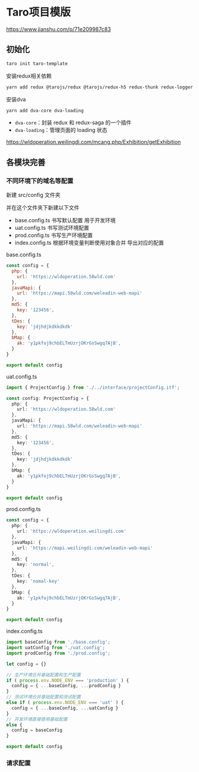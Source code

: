 # Taro项目模版

https://www.jianshu.com/p/71e209987c83

## 初始化

```sh
taro init taro-template
```

安装redux相关依赖

```bash
yarn add redux @tarojs/redux @tarojs/redux-h5 redux-thunk redux-logger
```

安装dva

```bash
yarn add dva-core dva-loading
```

- `dva-core`：封装 redux 和 redux-saga 的一个插件
- `dva-loading`：管理页面的 loading 状态

https://wldoperation.weilingdi.com/mcang.php/Exhibition/getExhibition

## 各模块完善

### 不同环境下的域名等配置

新建 src/config 文件夹

并在这个文件夹下新建以下文件 
- base.config.ts 书写默认配置 用于开发环境
- uat.config.ts 书写测试环境配置
- prod.config.ts 书写生产环境配置
- index.config.ts 根据环境变量判断使用对象合并 导出对应的配置

base.config.ts
```js
const config = {
  php: {
    url: 'https://wldoperation.58wld.com'
  },
  javaMapi: {
    url: 'https://mapi.58wld.com/weleadin-web-mapi'
  },
  md5: {
    key: '123456',
  },
  tDes: {
    key: 'jdjhdjkdkkdkdk'
  },
  bMap: {
    ak: 'y1pkfoj9chbELTmUzrjOKrGsSwgq7AjB',
  }
}

export default config
```

uat.config.ts
```ts
import { ProjectConfig } from './../interface/projectConfig.itf';

const config: ProjectConfig = {
  php: {
    url: 'https://wldoperation.58wld.com'
  },
  javaMapi: {
    url: 'https://mapi.58wld.com/weleadin-web-mapi'
  },
  md5: {
    key: '123456',
  },
  tDes: {
    key: 'jdjhdjkdkkdkdk'
  },
  bMap: {
    ak: 'y1pkfoj9chbELTmUzrjOKrGsSwgq7AjB',
  }
}

export default config

```

prod.config.ts
```ts
const config = {
  php: {
    url: 'https://wldoperation.weilingdi.com'
  },
  javaMapi: {
    url: 'https://mapi.weilingdi.com/weleadin-web-mapi'
  },
  md5: {
    key: 'normal',
  },
  tDes: {
    key: 'nomal-key'
  },
  bMap: {
    ak: 'y1pkfoj9chbELTmUzrjOKrGsSwgq7AjB',
  }
}

export default config

```

index.config.ts
```ts
import baseConfig from './base.config';
import uatConfig from './uat.config';
import prodConfig from './prod.config';

let config = {}

// 生产环境合并基础配置和生产配置
if ( process.env.NODE_ENV === 'production' ) {
  config = { ...baseConfig, ...prodConfig }
}
// 测试环境合并基础配置和测试配置
else if ( process.env.NODE_ENV === 'uat' ) {
  config = { ...baseConfig, ...uatConfig }
}
// 开发环境直接使用基础配置
else {
  config = baseConfig
}

export default config
```

### 请求配置

